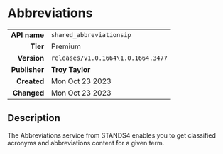 # Abbreviations
| | |
|-:|-|
|**API name**|`shared_abbreviationsip`|
|**Tier**|Premium|
|**Version**|`releases/v1.0.1664\1.0.1664.3477`|
|**Publisher**|**Troy Taylor**|
|**Created**|Mon Oct 23 2023|
|**Changed**|Mon Oct 23 2023|

## Description
The Abbreviations service from STANDS4 enables you to get classified acronyms and abbreviations content for a given term.

